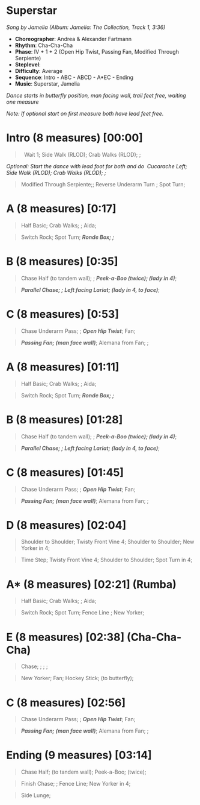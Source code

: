 # Superstar
*Song by Jamelia (Album: Jamelia: The Collection, Track 1, 3:36)*

* **Choreographer**: Andrea & Alexander Fartmann
* **Rhythm**: Cha-Cha-Cha
* **Phase**: IV + 1 + 2 (Open Hip Twist, Passing Fan, Modified Through Serpiente)
* **Steplevel**:
* **Difficulty**: Average
* **Sequence**: Intro - ABC - ABCD - A*EC - Ending
* **Music**: Superstar, Jamelia


*Dance starts in butterfly position, man facing wall, trail feet free, waiting one measure*


*Note: If optional start on first measure both have lead feet free.*


# Intro (8 measures) [00:00]


>  Wait 1; Side Walk (RLOD); Crab Walks (RLOD); ;


*Optional: Start the dance with lead foot for both and do  Cucarache Left; Side Walk (RLOD); Crab Walks (RLOD); ;*

> Modified Through Serpiente;; Reverse Underarm Turn ; Spot Turn;



# A (8 measures) [0:17]


> Half Basic; Crab Walks; ; Aida;

> Switch Rock; Spot Turn; ***Ronde Box; ;***

# B (8 measures) [0:35]

> Chase Half (to tandem wall); ; ***Peek-a-Boo (twice); (lady in 4)***;

> ***Parallel Chase; ; Left facing Lariat; (lady in 4, to face)***;

# C (8 measures) [0:53]

> Chase Underarm Pass; ; ***Open Hip Twist***; Fan;

> ***Passing Fan; (man face wall)***; Alemana from Fan; ;

# A (8 measures) [01:11]

> Half Basic; Crab Walks; ; Aida;

> Switch Rock; Spot Turn; ***Ronde Box; ;***

# B (8 measures) [01:28]

> Chase Half (to tandem wall); ; ***Peek-a-Boo (twice); (lady in 4)***;

> ***Parallel Chase; ; Left facing Lariat; (lady in 4, to face)***;

# C (8 measures) [01:45]


> Chase Underarm Pass; ; ***Open Hip Twist***; Fan;

> ***Passing Fan; (man face wall)***; Alemana from Fan; ;

# D (8 measures) [02:04]

> Shoulder to Shoulder; Twisty Front Vine 4; Shoulder to Shoulder; New Yorker in 4;

> Time Step; Twisty Front Vine 4; Shoulder to Shoulder; Spot Turn in 4;

# A* (8 measures) [02:21] (Rumba)

> Half Basic; Crab Walks; ; Aida;

> Switch Rock; Spot Turn; Fence Line ; New Yorker;

# E (8 measures) [02:38] (Cha-Cha-Cha)

> Chase; ; ; ;

> New Yorker; Fan; Hockey Stick; (to butterfly);

# C (8 measures) [02:56]

> Chase Underarm Pass; ; ***Open Hip Twist***; Fan;

> ***Passing Fan; (man face wall)***; Alemana from Fan; ;

# Ending (9 measures) [03:14]

> Chase Half; (to tandem wall); Peek-a-Boo; (twice);

> Finish Chase; ; Fence Line; New Yorker in 4;

> Side Lunge;
